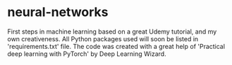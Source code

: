 # neural-networks
First steps in machine learning based on a great Udemy tutorial, and my own creativeness.
All Python packages used will soon be listed in 'requirements.txt' file.
The code was created with a great help of 'Practical deep learning with PyTorch' by Deep Learning Wizard.
